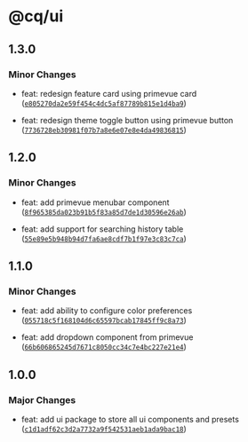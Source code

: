 # @cq/ui

## 1.3.0

### Minor Changes

- feat: redesign feature card using primevue card ([`e805270da2e59f454c4dc5af87789b815e1d4ba9`](https://github.com/jordanshatford/clip-queue/commit/e805270da2e59f454c4dc5af87789b815e1d4ba9))

- feat: redesign theme toggle button using primevue button ([`7736728eb30981f07b7a8e6e07e8e4da49836815`](https://github.com/jordanshatford/clip-queue/commit/7736728eb30981f07b7a8e6e07e8e4da49836815))

## 1.2.0

### Minor Changes

- feat: add primevue menubar component ([`8f965385da023b91b5f83a85d7de1d30596e26ab`](https://github.com/jordanshatford/clip-queue/commit/8f965385da023b91b5f83a85d7de1d30596e26ab))

- feat: add support for searching history table ([`55e89e5b948b94d7fa6ae8cdf7b1f97e3c83c7ca`](https://github.com/jordanshatford/clip-queue/commit/55e89e5b948b94d7fa6ae8cdf7b1f97e3c83c7ca))

## 1.1.0

### Minor Changes

- feat: add ability to configure color preferences ([`055718c5f168104d6c65597bcab17845ff9c8a73`](https://github.com/jordanshatford/clip-queue/commit/055718c5f168104d6c65597bcab17845ff9c8a73))

- feat: add dropdown component from primevue ([`66b606865245d7671c8050cc34c7e4bc227e21e4`](https://github.com/jordanshatford/clip-queue/commit/66b606865245d7671c8050cc34c7e4bc227e21e4))

## 1.0.0

### Major Changes

- feat: add ui package to store all ui components and presets ([`c1d1adf62c3d2a7732a9f542531aeb1ada9bac18`](https://github.com/jordanshatford/clip-queue/commit/c1d1adf62c3d2a7732a9f542531aeb1ada9bac18))
